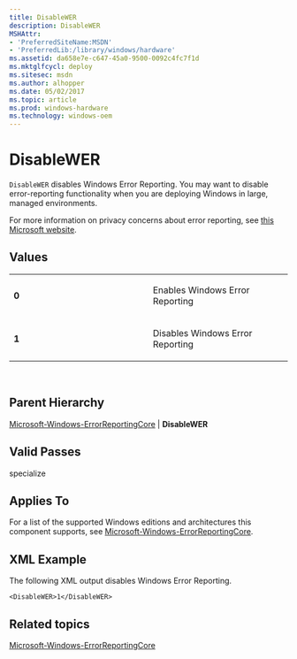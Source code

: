 ```yaml
---
title: DisableWER
description: DisableWER
MSHAttr:
- 'PreferredSiteName:MSDN'
- 'PreferredLib:/library/windows/hardware'
ms.assetid: da658e7e-c647-45a0-9500-0092c4fc7f1d
ms.mktglfcycl: deploy
ms.sitesec: msdn
ms.author: alhopper
ms.date: 05/02/2017
ms.topic: article
ms.prod: windows-hardware
ms.technology: windows-oem
---
```


# DisableWER


`DisableWER` disables Windows Error Reporting. You may want to disable error-reporting functionality when you are deploying Windows in large, managed environments.

For more information on privacy concerns about error reporting, see [this Microsoft website](http://go.microsoft.com/fwlink/?linkid=50163).

## Values


<table>
<colgroup>
<col width="50%" />
<col width="50%" />
</colgroup>
<tbody>
<tr class="odd">
<td><p><strong>0</strong></p></td>
<td><p>Enables Windows Error Reporting</p></td>
</tr>
<tr class="even">
<td><p><strong>1</strong></p></td>
<td><p>Disables Windows Error Reporting</p></td>
</tr>
</tbody>
</table>

 

## Parent Hierarchy


[Microsoft-Windows-ErrorReportingCore](microsoft-windows-errorreportingcore.md) | **DisableWER**

## Valid Passes


specialize

## Applies To


For a list of the supported Windows editions and architectures this component supports, see [Microsoft-Windows-ErrorReportingCore](microsoft-windows-errorreportingcore.md).

## XML Example


The following XML output disables Windows Error Reporting.

```
<DisableWER>1</DisableWER>
```

## Related topics


[Microsoft-Windows-ErrorReportingCore](microsoft-windows-errorreportingcore.md)

 

 







